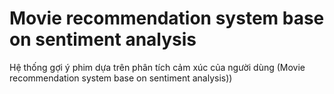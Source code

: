 # Movie recommendation system base on sentiment analysis
Hệ thống gợi ý phim dựa trên phân tích cảm xúc của người dùng (Movie recommendation system base on sentiment analysis))
